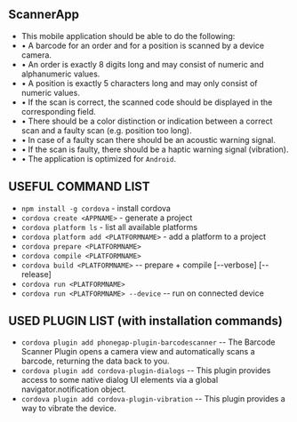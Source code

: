 ## ScannerApp
* This mobile application should be able to do the following:
*  •	A barcode for an order and for a position is scanned by a device camera.
*  •	An order is exactly 8 digits long and may consist of numeric and alphanumeric values.
*  •	A position is exactly 5 characters long and may only consist of numeric values.
*  •	If the scan is correct, the scanned code should be displayed in the corresponding field.
*  •	There should be a color distinction or indication between a correct scan and a faulty scan (e.g. position too long).
*  •	In case of a faulty scan there should be an acoustic warning signal.
*  •	If the scan is faulty, there should be a haptic warning signal (vibration).
*  •	The application is optimized for `Android`.

## USEFUL COMMAND LIST
  * `npm install -g cordova` - install cordova
  * `cordova create <APPNAME>` - generate a project
  * `cordova platform ls` - list all available platforms
  * `cordova platform add <PLATFORMNAME>` - add a platform to a project
  * `cordova prepare <PLATFORMNAME>`
  * `cordova compile <PLATFORMNAME>`
  * `cordova build <PLATFORMNAME>` -- prepare + compile [--verbose] [--release]
  * `cordova run <PLATFORMNAME>`
  * `cordova run <PLATFORMNAME> --device` -- run on connected device  

 ## USED PLUGIN LIST (with installation commands)
  * `cordova plugin add phonegap-plugin-barcodescanner` -- The Barcode Scanner Plugin opens a camera view and automatically scans a barcode, returning the data back to you.
  * `cordova plugin add cordova-plugin-dialogs` -- This plugin provides access to some native dialog UI elements via a global navigator.notification object.
  * `cordova plugin add cordova-plugin-vibration` -- This plugin provides a way to vibrate the device. 

